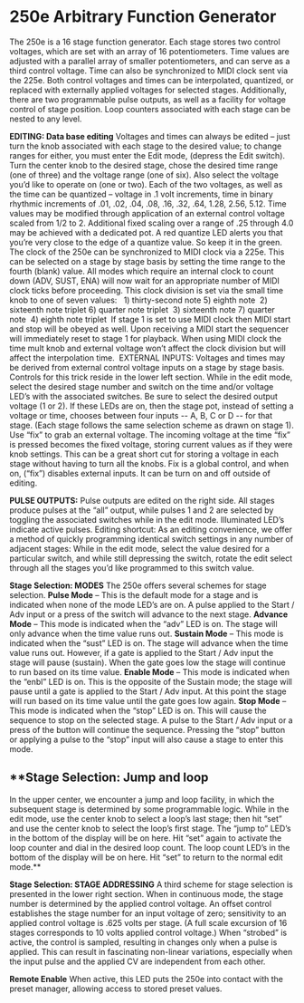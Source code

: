 # **250e Arbitrary Function Generator**
The 250e is a 16 stage function generator.  Each stage stores two control voltages, which are set with an array of 16 potentiometers.  Time values are adjusted with a parallel array of smaller potentiometers, and can serve as a third control voltage. Time can also be synchronized to MIDI clock sent via the 225e. Both control voltages and times can be interpolated, quantized, or replaced with externally applied voltages for selected stages.
Additionally, there are two programmable pulse outputs, as well as a facility for voltage control of stage position.  Loop counters associated with each stage can be nested to any level.

**EDITING: Data base editing**
Voltages and times can always be edited – just turn the knob associated with each stage to the desired value; to change ranges for either, you must enter the Edit mode, (depress the Edit switch).  Turn the center knob to the desired stage, chose the desired time range (one of three) and the voltage range (one of six).  Also select the voltage you’d like to operate on (one or two).
Each of the two voltages, as well as the time can be quantized – voltage in .1 volt increments, time in binary rhythmic increments of  .01, .02, .04, .08, .16, .32, .64, 1.28, 2.56, 5.12. Time values may be modified through application of an external control voltage scaled from 1/2 to 2.  Additional fixed scaling over a range of .25 through 4.0 may be achieved with a dedicated pot. A red quantize LED alerts you that you’re very close to the edge of a quantize value. So keep it in the green.
The clock of the 250e can be synchronized to MIDI clock via a 225e. This can be selected on a stage by stage basis by setting the time range to the fourth (blank) value. All modes which require an internal clock to count down (ADV, SUST, ENA) will now wait for an appropriate number of MIDI clock ticks before proceeding. This clock division is set via the small time knob to one of seven values:
 	1) thirty-second note		5) eighth note 	2) sixteenth note triplet		6) quarter note triplet 	3) sixteenth note			7) quarter note 	4) eighth note triplet  If stage 1 is set to use MIDI clock then MIDI start and stop will be obeyed as well. Upon receiving a MIDI start the sequencer will immediately reset to stage 1 for playback. When using MIDI clock the time mult knob and external voltage won’t affect the clock division but will affect the interpolation time. 	EXTERNAL INPUTS:
Voltages and times may be derived from external control voltage inputs on a stage by stage basis.  Controls for this trick reside in the lower left section.  While in the edit mode, select the desired stage number and switch on the time and/or voltage LED’s with the associated switches.  Be sure to select the desired output voltage (1 or 2).  If these LEDs are on, then the stage pot, instead of setting a voltage or time, chooses between four inputs -- A, B, C or D -- for that stage. (Each stage follows the same selection scheme as drawn on stage 1).
Use “fix” to grab an external voltage. The incoming voltage at the time “fix” is pressed becomes the fixed voltage, storing current values as if they were knob settings.  This can be a great short cut for storing a voltage in each stage without having to turn all the knobs.
Fix is a global control, and when on, (“fix”) disables external inputs.  It can be turn on and off outside of editing.

**PULSE OUTPUTS:**
Pulse outputs are edited on the right side.  All stages produce pulses at the “all” output, while pulses 1 and 2 are selected by toggling the associated switches while in the edit mode.  Illuminated LED’s indicate active pulses.
Editing shortcut: As an editing convenience, we offer a method of quickly programming identical switch settings in any number of adjacent stages:  While in the edit mode, select the value desired for a particular switch, and while still depressing the switch, rotate the edit select through all the stages you’d like programmed to this switch value. 

**Stage Selection: MODES**
The 250e offers several schemes for stage selection.
**Pulse Mode** – This is the default mode for a stage and is indicated when none of the mode LED’s are on. A pulse applied to the Start / Adv input or a press of the switch will advance to the next stage.
**Advance Mode** – This mode is indicated when the “adv” LED is on.  The stage will only advance when the time value runs out.
**Sustain Mode** – This mode is indicated when the “sust” LED is on. The stage will advance when the time value runs out. However, if a gate is applied to the Start / Adv input the stage will pause (sustain). When the gate goes low the stage will continue to run based on its time value.
**Enable Mode** – This mode is indicated when the “enbl” LED is on. This is the opposite of the Sustain mode; the stage will pause until a gate is applied to the Start / Adv input. At this point the stage will run based on its time value until the gate goes low again.
**Stop Mode** – This mode is indicated when the “stop” LED is on. This will cause the sequence to stop on the selected stage. A pulse to the Start / Adv input or a press of the button will continue the sequence.  Pressing the “stop” button or applying a pulse to the “stop” input will also cause a stage to enter this mode.

## **Stage Selection: Jump and loop
 In the upper center, we encounter a jump and loop facility, in which the subsequent stage is determined by some programmable logic.  While in the edit mode, use the center knob to select a loop’s last stage; then hit “set” and use the center knob to select the loop’s first stage.  The “jump to” LED’s in the bottom of the display will be on here.  Hit “set” again to activate the loop counter and dial in the desired loop count. The loop count LED’s in the bottom of the display will be on here. Hit “set” to return to the normal edit mode.**

**Stage Selection: STAGE ADDRESSING**
A third scheme for stage selection is presented in the lower right section. When in continuous mode, the stage number is determined by the applied control voltage.   An offset control establishes the stage number for an input voltage of zero; sensitivity to an applied control voltage is .625 volts per stage.  (A full scale excursion of 16 stages corresponds to 10 volts applied control voltage.)
When “strobed” is active, the control is sampled, resulting in changes only when a pulse is applied. This can result in fascinating non-linear variations, especially when the input pulse and the applied CV are independent from each other.

**Remote Enable**
When active, this LED puts the 250e into contact with the preset manager, allowing access to stored preset values.
